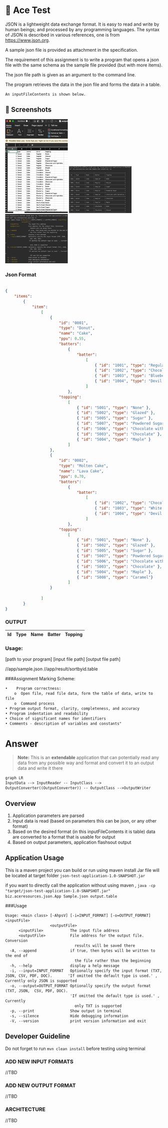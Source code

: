 # 📱 Ace Test

JSON is a lightweight data exchange format. It is easy to read and write by human beings; and processed by any programming languages. The syntax of JSON is described in various references, one is from https://www.json.org. 

A sample json file is provided as attachment in the specification. 

The requirement of this assignment is to write a program that opens a json file with the same schema as the sample file provided (but with more items). 

The json file path is given as an argument
to the command line. 

The program retrieves the data in the json file and forms the data in a table.

    An inputFileContents is shown below.


## 🎴 Screenshots

<div float="left">
	<img src="./res/csv_file.png" width="200" />
	<img src="./res/table_out.png" width="200" />
	<img src="./res/help.png" width="200" />
</div>


### Json Format

```json

{
	"items":
		{
			"item":
				[
					{
						"id": "0001",
						"type": "Donut",
						"name": "Cake",
						"ppu": 0.55,
						"batters":
							{
								"batter":
									[
										{ "id": "1001", "type": "Regular" },
										{ "id": "1002", "type": "Chocolate" },
										{ "id": "1003", "type": "Blueberry" },
										{ "id": "1004", "type": "Devil's Food" }
									]
							},
						"topping":
							[
								{ "id": "5001", "type": "None" },
								{ "id": "5002", "type": "Glazed" },
								{ "id": "5005", "type": "Sugar" },
								{ "id": "5007", "type": "Powdered Sugar" },
								{ "id": "5006", "type": "Chocolate with Sprinkles" },
								{ "id": "5003", "type": "Chocolate" },
								{ "id": "5004", "type": "Maple" }
							]
					},
					{
						"id": "0002",
						"type": "Molten Cake",
						"name": "Lava Cake",
						"ppu": 0.70,
						"batters":
							{
								"batter":
									[
										{ "id": "1002", "type": "Chocolate" },
										{ "id": "1003", "type": "White Choco." },
										{ "id": "1004", "type": "Devil's Food" }
									]
							},
						"topping":
							[
								{ "id": "5001", "type": "None" },
								{ "id": "5002", "type": "Glazed" },
								{ "id": "5005", "type": "Sugar" },
								{ "id": "5007", "type": "Powdered Sugar" },
								{ "id": "5006", "type": "Chocolate with Sprinkles" },
								{ "id": "5003", "type": "Chocolate" },
								{ "id": "5004", "type": "Maple" },
								{ "id": "5008", "type": "Caramel"}
							]
					}

				]
		}
}

```

### OUTPUT

Id | Type | Name | Batter | Topping
---|------|------|--------|--------


### Usage: 

[path to your program] [input file path] [output file path]


/<home directory>/app/sample.json
/<home directory>/app/result/sortbyid.table



###Assignment Marking Scheme:
    
    •    Program correctness:
        o  Open file, read file data, form the table of data, write to file
        o  Command process
    • Program output format, clarity, completeness, and accuracy
    • Program indentation and readability
    • Choice of significant names for identifiers
    • Comments - description of variables and constants"



# Answer

> **Note:** This is an **extendable** application that can potentially read any data from any possible way and format and convert it to an output data and write it there


```mermaid  
graph LR  
InputData --> InputReader -- InputClass --> OutputConverter((OutputConverter)) -- OutputClass -->OutputWriter  
```


## Overview

1. Application parameters are parsed
2. Input data is read (based on parameters this can be json, or any other format)
3. Based on the desired format (in this inputFileContents it is table) data are converted to a format that is usable for output
4. Based on output parameters, application flashsout output 

## Application Usage

This is a maven project you can build or run using maven install
Jar file will be located at target folder
```json-test-application-1.0-SNAPSHOT.jar```

if you want to directly call the application without using maven ,
```java -cp "target/json-test-application-1.0-SNAPSHOT.jar" biz.aceresources.json.App Sample.json output.table```

###Usage

```shell
Usage: <main class> [-AhpsV] [-i=INPUT_FORMAT] [-o=OUTPUT_FORMAT] <inputFile>
                    <outputFile>
      <inputFile>            The input file address
      <outputFile>           File address for the output file. Conversion
                               results will be saved there
  -A, --append               if true, then bytes will be written to the end of
                               the file rather than the beginning
  -h, --help                 display a help message
  -i, --input=INPUT_FORMAT   Optionally specify the input format (TXT, JSON, CSV, PDF, DOC).       'If omitted the default type is used.' , Currently only JSON is supported
  -o, --output=OUTPUT_FORMAT Optionally specify the output format (TXT, JSON,  CSV, PDF, DOC).
                             'If omitted the default type is used.' , Currently
                               only TXT is supported
  -p, --print                Show output in terminal
  -s, --silence              Hide debugging information
  -V, --version              print version information and exit

```

## Developer Guideline
Do not forget to run ```mvn clean install``` before testing using terminal

### ADD NEW INPUT FORMATS
//TBD

### ADD NEW OUTPUT FORMAT
//TBD

### ARCHITECTURE
//TBD
